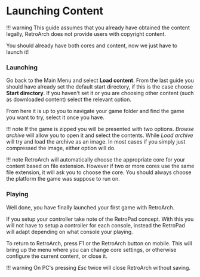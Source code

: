 # Launching Content

!!! warning
    This guide assumes that you already have obtained the content legally, RetroArch does not provide users with copyright content.

You should already have both cores and content, now we just have to launch it!

### Launching

Go back to the Main Menu and select **Load content**. From the last guide you should have already set the default start directory, if this is the case choose **Start directory**. If you haven't set it or you are choosing other content (such as downloaded content) select the relevant option.

From here it is up to you to navigate your game folder and find the game you want to try, select it once you have.

!!! note
    If the game is zipped you will be presented with two options. *Browse archive* will allow you to open it and select the contents. While *Load archive* will try and load the archive as an image. In most cases if you simply just compressed the image, either option will do.

!!! note
    RetroArch will automatically choose the appropriate core for your content based on file extension. However if two or more cores use the same file extension, it will ask you to choose the core. You should always choose the platform the game was suppose to run on.

### Playing

Well done, you have finally launched your first game with RetroArch.

If you setup your controller take note of the RetroPad concept. With this you will not have to setup a controller for each console, instead the RetroPad will adapt depending on what console your playing.

To return to RetroArch, press F1 or the RetroArch button on mobile. This will bring up the menu where you can change core settings, or otherwise configure the current content, or close it.

!!! warning
    On PC's pressing *Esc* twice will close RetroArch without saving.
